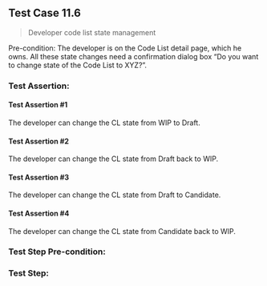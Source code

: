 ## Test Case 11.6

> Developer code list state management

Pre-condition: The developer is on the Code List detail page, which he owns.
All these state changes need a confirmation dialog box “Do you want to change state of the Code List to XYZ?”.


### Test Assertion:

#### Test Assertion #1
The developer can change the CL state from WIP to Draft.

#### Test Assertion #2
The developer can change the CL state from Draft back to WIP.

#### Test Assertion #3
The developer can change the CL state from Draft to Candidate.

#### Test Assertion #4
The developer can change the CL state from Candidate back to WIP.

### Test Step Pre-condition:



### Test Step: